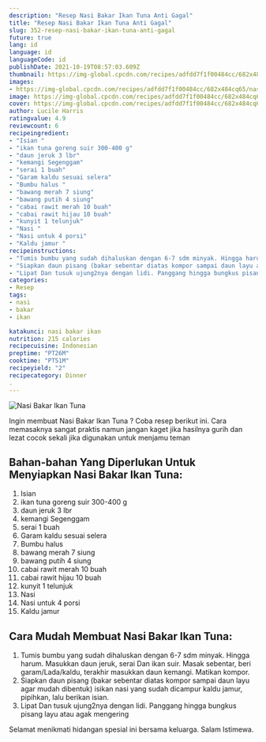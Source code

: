 ```yaml
---
description: "Resep Nasi Bakar Ikan Tuna Anti Gagal"
title: "Resep Nasi Bakar Ikan Tuna Anti Gagal"
slug: 352-resep-nasi-bakar-ikan-tuna-anti-gagal
future: true
lang: id
language: id
languageCode: id
publishDate: 2021-10-19T08:57:03.609Z 
thumbnail: https://img-global.cpcdn.com/recipes/adfdd7f1f00484cc/682x484cq65/nasi-bakar-ikan-tuna-foto-resep-utama.png
images:
- https://img-global.cpcdn.com/recipes/adfdd7f1f00484cc/682x484cq65/nasi-bakar-ikan-tuna-foto-resep-utama.png
image: https://img-global.cpcdn.com/recipes/adfdd7f1f00484cc/682x484cq65/nasi-bakar-ikan-tuna-foto-resep-utama.png
cover: https://img-global.cpcdn.com/recipes/adfdd7f1f00484cc/682x484cq65/nasi-bakar-ikan-tuna-foto-resep-utama.png
author: Lucile Harris
ratingvalue: 4.9
reviewcount: 6
recipeingredient:
- "Isian "
- "ikan tuna goreng suir 300-400 g"
- "daun jeruk 3 lbr"
- "kemangi Segenggam"
- "serai 1 buah"
- "Garam kaldu sesuai selera"
- "Bumbu halus "
- "bawang merah 7 siung"
- "bawang putih 4 siung"
- "cabai rawit merah 10 buah"
- "cabai rawit hijau 10 buah"
- "kunyit 1 telunjuk"
- "Nasi "
- "Nasi untuk 4 porsi"
- "Kaldu jamur "
recipeinstructions:
- "Tumis bumbu yang sudah dihaluskan dengan 6-7 sdm minyak. Hingga harum. Masukkan daun jeruk, serai Dan ikan suir. Masak sebentar, beri garam/Lada/kaldu, terakhir masukkan daun kemangi. Matikan kompor."
- "Siapkan daun pisang (bakar sebentar diatas kompor sampai daun layu agar mudah dibentuk) isikan nasi yang sudah dicampur kaldu jamur, pipihkan, lalu berikan isian."
- "Lipat Dan tusuk ujung2nya dengan lidi. Panggang hingga bungkus pisang layu atau agak mengering"
categories:
- Resep
tags:
- nasi
- bakar
- ikan

katakunci: nasi bakar ikan 
nutrition: 215 calories
recipecuisine: Indonesian
preptime: "PT26M"
cooktime: "PT51M"
recipeyield: "2"
recipecategory: Dinner
. 
---
```



![Nasi Bakar Ikan Tuna](https://img-global.cpcdn.com/recipes/adfdd7f1f00484cc/682x484cq65/nasi-bakar-ikan-tuna-foto-resep-utama.png)

Ingin membuat Nasi Bakar Ikan Tuna ? Coba resep berikut ini. Cara memasaknya sangat praktis namun jangan kaget jika hasilnya gurih dan lezat cocok sekali jika digunakan untuk menjamu teman

<!--inarticleads1-->

## Bahan-bahan Yang Diperlukan Untuk Menyiapkan Nasi Bakar Ikan Tuna:

1. Isian 
1. ikan tuna goreng suir 300-400 g
1. daun jeruk 3 lbr
1. kemangi Segenggam
1. serai 1 buah
1. Garam kaldu sesuai selera
1. Bumbu halus 
1. bawang merah 7 siung
1. bawang putih 4 siung
1. cabai rawit merah 10 buah
1. cabai rawit hijau 10 buah
1. kunyit 1 telunjuk
1. Nasi 
1. Nasi untuk 4 porsi
1. Kaldu jamur 



<!--inarticleads2-->

## Cara Mudah Membuat Nasi Bakar Ikan Tuna:

1. Tumis bumbu yang sudah dihaluskan dengan 6-7 sdm minyak. Hingga harum. Masukkan daun jeruk, serai Dan ikan suir. Masak sebentar, beri garam/Lada/kaldu, terakhir masukkan daun kemangi. Matikan kompor.
1. Siapkan daun pisang (bakar sebentar diatas kompor sampai daun layu agar mudah dibentuk) isikan nasi yang sudah dicampur kaldu jamur, pipihkan, lalu berikan isian.
1. Lipat Dan tusuk ujung2nya dengan lidi. Panggang hingga bungkus pisang layu atau agak mengering




Selamat menikmati hidangan spesial ini bersama keluarga. Salam Istimewa.
